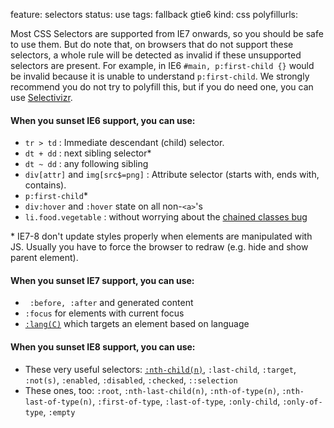 feature: selectors
status: use
tags: fallback gtie6
kind: css
polyfillurls:

Most CSS Selectors are supported from IE7 onwards, so you should be safe to use them. But do note that, on browsers that do not support these selectors, a whole rule will be detected as invalid if these unsupported selectors are present. For example, in IE6 `#main, p:first-child {}` would be invalid because it is unable to understand `p:first-child`. We strongly recommend you do not try to polyfill this, but if you do need one, you can use [Selectivizr](http://selectivizr.com/).

#### When you sunset IE6 support, you can use:

* `tr > td` : Immediate descendant (child) selector.
* `dt + dd` : next sibling selector*
* `dt ~ dd` : any following sibling
* `div[attr]` and `img[src$=png]` : Attribute selector (starts with, ends with, contains).
* `p:first-child`*
* `div:hover` and `:hover` state on all non-`<a>`'s
* `li.food.vegetable` : without worrying about the [chained classes bug](https://paulirish.com/2008/the-two-css-selector-bugs-in-ie6/)

\* IE7-8 don't update styles properly when elements are manipulated with JS. Usually you have to force the browser to redraw (e.g. hide and show parent element).

#### When you sunset IE7 support, you can use:

* ` :before, :after` and generated content
* `:focus` for elements with current focus
* <a href="https://www.w3.org/TR/selectors/#lang-pseudo">`:lang(C)`</a> which targets an element based on language

#### When you sunset IE8 support, you can use:

* These very useful selectors: <a href="https://css-tricks.com/how-nth-child-works/">`:nth-child(n)`</a>, `:last-child`, `:target`, `:not(s)`, `:enabled`, `:disabled`, `:checked`, `::selection`
* These ones, too: `:root`, `:nth-last-child(n)`, `:nth-of-type(n)`, `:nth-last-of-type(n)`, `:first-of-type`, `:last-of-type`, `:only-child`, `:only-of-type`, `:empty`

<!--

Resources:

* https://www.smashingmagazine.com/2009/10/css-differences-in-internet-explorer-6-7-and-8/
* http://www.bennadel.com/blog/2306-What-CSS-Properties-Are-Supported-When-You-Drop-IE6-Support.htm
* http://analogysoft.com/learning/ui-hulk-out/#beyondie6
* http://msdn.microsoft.com/en-us/library/cc351024(v=vs.85).aspx#selectors
* http://www.quirksmode.org/css/contents.html
* http://www.impressivewebs.com/browser-support-css3-selectors/

	[].forEach.call( document.querySelectorAll('td'), function(elem){
	  if (elem.innerText.trim() == 'No') elem.style.backgroundColor = 'red';
	  if (elem.innerText.trim() == 'Yes') elem.style.backgroundColor = 'green';
	});

-->
